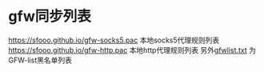 # gfw同步列表
https://sfooo.github.io/gfw-socks5.pac 本地socks5代理规则列表
https://sfooo.github.io/gfw-http.pac 本地http代理规则列表
另外[gfwlist.txt](https://sfooo.github.io/gfwlist.txt) 为GFW-list黑名单列表


